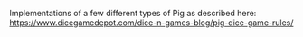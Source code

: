 Implementations of a few different types of Pig as described here: https://www.dicegamedepot.com/dice-n-games-blog/pig-dice-game-rules/ 
